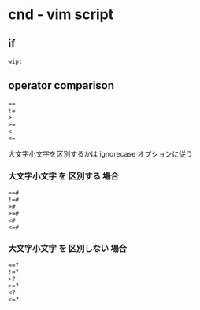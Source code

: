 
# cnd  -  vim script


## if

```
wip:
```


## operator comparison

```
==
!=
>
>=
<
<=
```

大文字小文字を区別するかは ignorecase オプションに従う


### 大文字小文字 を 区別する 場合

```
==#
!=#
>#
>=#
<#
<=#
```

### 大文字小文字 を 区別しない 場合

```
==?
!=?
>?
>=?
<?
<=?
```


